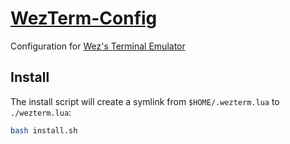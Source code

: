 # [WezTerm-Config](https://wezfurlong.org/wezterm/config/files.html)

Configuration for [Wez's Terminal Emulator](https://wezfurlong.org/wezterm/index.html)

## Install

The install script will create a symlink from `$HOME/.wezterm.lua` to `./wezterm.lua`:
``` bash
bash install.sh
```

